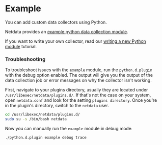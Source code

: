 <!--
title: "Example module in Python"
custom_edit_url: "https://github.com/netdata/netdata/edit/master/collectors/python.d.plugin/example/README.md"
sidebar_label: "Example module in Python"
learn_status: "Published"
learn_topic_type: "References"
learn_rel_path: "Integrations/Monitor/Mock Collectors"
-->

# Example

You can add custom data collectors using Python.

Netdata provides an [example python data collection module](https://github.com/netdata/netdata/tree/master/collectors/python.d.plugin/example).

If you want to write your own collector, read our [writing a new Python module](https://github.com/netdata/netdata/blob/master/collectors/python.d.plugin/README.md#how-to-write-a-new-module) tutorial.


### Troubleshooting

To troubleshoot issues with the `example` module, run the `python.d.plugin` with the debug option enabled. The 
output will give you the output of the data collection job or error messages on why the collector isn't working.

First, navigate to your plugins directory, usually they are located under `/usr/libexec/netdata/plugins.d/`. If that's 
not the case on your system, open `netdata.conf` and look for the setting `plugins directory`. Once you're in the 
plugin's directory, switch to the `netdata` user.

```bash
cd /usr/libexec/netdata/plugins.d/
sudo su -s /bin/bash netdata
```

Now you can manually run the `example` module in debug mode:

```bash
./python.d.plugin example debug trace
```

